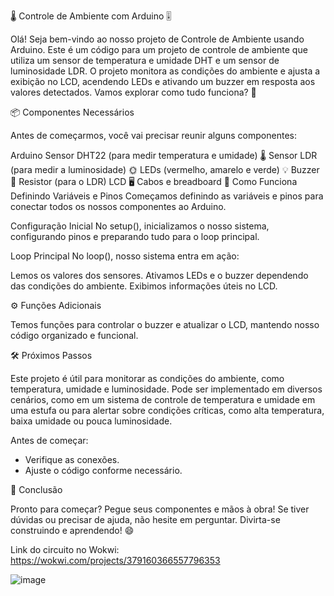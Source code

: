 🌡️ Controle de Ambiente com Arduino 🎚️


Olá! Seja bem-vindo ao nosso projeto de Controle de Ambiente usando Arduino. Este é um código para um projeto de controle de ambiente que utiliza um sensor de temperatura e umidade DHT e um sensor de luminosidade LDR. O projeto monitora as condições do ambiente e ajusta a exibição no LCD, acendendo LEDs e ativando um buzzer em resposta aos valores detectados. Vamos explorar como tudo funciona? 🧐

📦 Componentes Necessários

Antes de começarmos, você vai precisar reunir alguns componentes:

Arduino
Sensor DHT22 (para medir temperatura e umidade) 🌡️
Sensor LDR (para medir a luminosidade) 🌞
LEDs (vermelho, amarelo e verde) 💡
Buzzer 📣
Resistor (para o LDR)
LCD 🖥️
Cabos e breadboard
🤖 Como Funciona
Definindo Variáveis e Pinos
Começamos definindo as variáveis e pinos para conectar todos os nossos componentes ao Arduino.

Configuração Inicial
No setup(), inicializamos o nosso sistema, configurando pinos e preparando tudo para o loop principal.

Loop Principal
No loop(), nosso sistema entra em ação:

Lemos os valores dos sensores.
Ativamos LEDs e o buzzer dependendo das condições do ambiente.
Exibimos informações úteis no LCD.

⚙️ Funções Adicionais

Temos funções para controlar o buzzer e atualizar o LCD, mantendo nosso código organizado e funcional.

🛠️ Próximos Passos

Este projeto é útil para monitorar as condições do ambiente, como temperatura, umidade e luminosidade. Pode ser implementado em diversos cenários, como em um sistema de controle de temperatura e umidade em uma estufa ou para alertar sobre condições críticas, como alta temperatura, baixa umidade ou pouca luminosidade.

Antes de começar:

- Verifique as conexões.
- Ajuste o código conforme necessário.
  
🎉 Conclusão

Pronto para começar? Pegue seus componentes e mãos à obra! Se tiver dúvidas ou precisar de ajuda, não hesite em perguntar. Divirta-se construindo e aprendendo! 😄

Link do circuito no Wokwi: https://wokwi.com/projects/379160366557796353

![image](https://github.com/dianainocencio/rm553562-checkpoint2-edge/assets/125329245/c8953616-6d17-46ec-8525-39b3947524d8)

